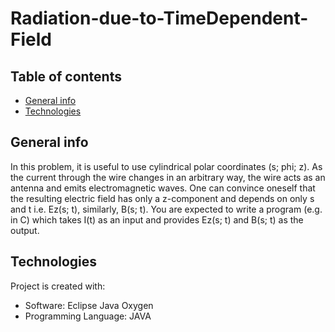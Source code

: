 # Radiation-due-to-TimeDependent-Field

## Table of contents
* [General info](#general-info)
* [Technologies](#technologies)

## General info
In this problem, it is useful to use cylindrical polar coordinates (s; phi; z). As the current through the
wire changes in an arbitrary way, the wire acts as an antenna and emits electromagnetic waves. One can
convince oneself that the resulting electric field has only a z-component and depends on only s and t i.e.
Ez(s; t), similarly, B(s; t). You are expected to write a program (e.g. in C) which takes I(t) as an input
and provides Ez(s; t) and B(s; t) as the output.

## Technologies
Project is created with:
* Software: Eclipse Java Oxygen
* Programming Language: JAVA
	

